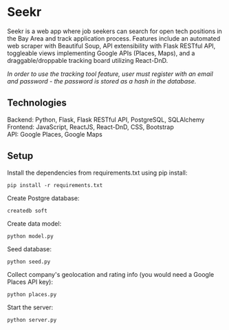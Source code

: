 # Seekr
Seekr is a web app where job seekers can search for open tech positions in the Bay Area and track application process. Features include an automated web scraper with Beautiful Soup, API extensibility with Flask RESTful API, toggleable views implementing Google APIs (Places, Maps), and a draggable/droppable tracking board utilizing React-DnD.

*In order to use the tracking tool feature, user must register with an email and password - the password is stored as a hash in the database.*

## Technologies
Backend: Python, Flask, Flask RESTful API, PostgreSQL, SQLAlchemy<br />
Frontend: JavaScript, ReactJS, React-DnD, CSS, Bootstrap<br />
API: Google Places, Google Maps<br />

## Setup
Install the dependencies from requirements.txt using pip install:
```
pip install -r requirements.txt
```
Create Postgre database:
```
createdb soft
```
Create data model:
```
python model.py
```
Seed database:
```
python seed.py
```
Collect company's geolocation and rating info (you would need a Google Places API key):
```
python places.py
```
Start the server:
```
python server.py
```

